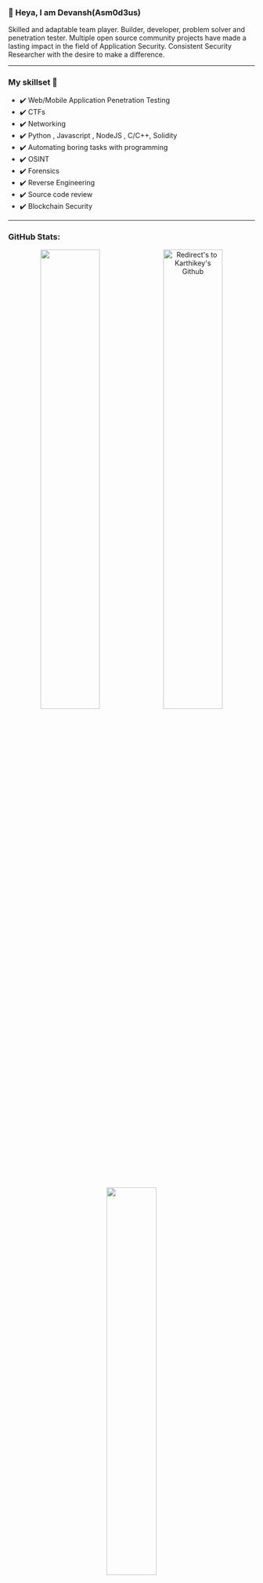 ### 👋 Heya, I am Devansh(Asm0d3us) 

Skilled and adaptable team player. Builder, developer, problem solver and
penetration tester. Multiple open source community projects have made a
lasting impact in the field of Application Security. Consistent Security
Researcher with the desire to make a difference.

---

### My skillset 🔧
- ✔️ Web/Mobile Application Penetration Testing 
- ✔️ CTFs
- ✔️ Networking 
- ✔️ Python , Javascript , NodeJS  , C/C++, Solidity
- ✔️ Automating boring tasks with programming
- ✔️ OSINT
- ✔️ Forensics 
- ✔️ Reverse Engineering
- ✔️ Source code review  
- ✔️ Blockchain Security 

---

### GitHub Stats:

<p align="centre">
 
 <div align = "center">
  
  <a href="https://github.com/devanshbatham" title="Redirect's to Devansh's Github">
  <img width="49%" src="https://github-readme-stats.vercel.app/api?username=devanshbatham&show_icons=true&theme=radical&count_private=true" /></a>

  <a href="https://github.com/devanshbatham">
  <img width="49%" title="Redirect's to Karthikey's Github" src="https://github-readme-streak-stats.herokuapp.com/?user=devanshbatham&theme=radical" /></a>
  
  </div>

 <div align = "center">
  <a href ="https://github.com/devanshbatham" title="Redirect's to Devansh's Github">
  <img width="45%" src="https://github-readme-stats.vercel.app/api/top-langs/?username=devanshbatham&hide=Shell,Mustache,C,Dockerfile,Html,Css&theme=radical&layout=compact"/></a>
  </div>

</p>

---

### Find me around the world 🌍
- [Twitter : @0xAsm0d3us](https://twitter.com/0xAsm0d3us)
- [LinkedIn](https://www.linkedin.com/in/devansh-batham-348b6916b/)
- [Blog](https://devansh.xyz/posts/)
